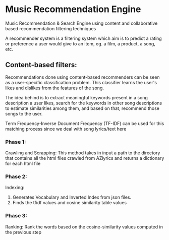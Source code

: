 # Music Recommendation Engine 
Music Recommendation &amp; Search Engine using content and collaborative based recommendation filtering techniques

A recommender system is a filtering system which aim is to predict a rating or preference a user
would give to an item, eg. a film, a product, a song, etc.

## Content-based filters:
Recommendations done using content-based recommenders can be seen as a
user-specific classification problem. This classifier learns the user's likes and dislikes
from the features of the song.

The idea behind is to extract meaningful keywords present in a song description a user
likes, search for the keywords in other song descriptions to estimate similarities among
them, and based on that, recommend those songs to the user.

Term Frequency-Inverse Document Frequency (TF-IDF) can be used for this matching
process since we deal with song lyrics/text here

### Phase 1:
Crawling and Scrapping:
This method takes in input a path to the directory that contains all the
html files crawled from AZlyrics and returns a dictionary for each html file

### Phase 2:
Indexing:
1. Generates Vocabulary and Inverted Index from json files.
2. Finds the tfidf values and cosine similarity table values

### Phase 3:
Ranking:
Rank the words based on the cosine-similarity values computed in the previous step
